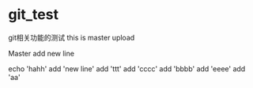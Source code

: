 # git_test
git相关功能的测试
this is master upload


Master add new line

echo 'hahh'
add 'new line'
add 'ttt'
add 'cccc'
add 'bbbb'
add 'eeee'
add 'aa'